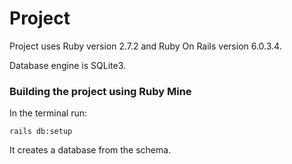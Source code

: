 # Project

Project uses Ruby version 2.7.2 and Ruby On Rails version 6.0.3.4.

Database engine is SQLite3.

### Building the project using Ruby Mine

In the terminal run:
```
rails db:setup
```
It creates a database from the schema.

